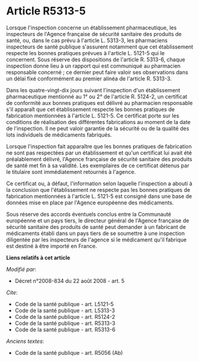 # Article R5313-5

Lorsque l'inspection concerne un établissement pharmaceutique, les inspecteurs de l'Agence française de sécurité sanitaire
des produits de santé, ou, dans le cas prévu à l'article L. 5313-3, les pharmaciens inspecteurs de santé publique s'assurent
notamment que cet établissement respecte les bonnes pratiques prévues à l'article L. 5121-5 qui le concernent. Sous réserve
des dispositions de l'article R. 5313-6, chaque inspection donne lieu à un rapport qui est communiqué au pharmacien
responsable concerné ; ce dernier peut faire valoir ses observations dans un délai fixé conformément au premier alinéa de
l'article R. 5313-3. 

Dans les quatre-vingt-dix jours suivant l'inspection d'un établissement pharmaceutique mentionné au 1° ou 2° de l'article R.
5124-2, un certificat de conformité aux bonnes pratiques est délivré au pharmacien responsable s'il apparaît que cet
établissement respecte les bonnes pratiques de fabrication mentionnées à l'article L. 5121-5. Ce certificat porte sur les
conditions de réalisation des différentes fabrications au moment de la date de l'inspection. Il ne peut valoir garantie de la
sécurité ou de la qualité des lots individuels de médicaments fabriqués. 

Lorsque l'inspection fait apparaître que les bonnes pratiques de fabrication ne sont pas respectées par un établissement et
qu'un certificat lui avait été préalablement délivré, l'Agence française de sécurité sanitaire des produits de santé met fin
à sa validité. Les exemplaires de ce certificat détenus par le titulaire sont immédiatement retournés à l'agence. 

Ce certificat ou, à défaut, l'information selon laquelle l'inspection a abouti à la conclusion que l'établissement ne
respecte pas les bonnes pratiques de fabrication mentionnées à l'article L. 5121-5 est consigné dans une base de données mise
en place par l'Agence européenne des médicaments. 

Sous réserve des accords éventuels conclus entre la Communauté européenne et un pays tiers, le directeur général de l'Agence
française de sécurité sanitaire des produits de santé peut demander à un fabricant de médicaments établi dans un pays tiers
de se soumettre à une inspection diligentée par les inspecteurs de l'agence si le médicament qu'il fabrique est destiné à
être importé en France.

**Liens relatifs à cet article**

_Modifié par_:

  - Décret n°2008-834 du 22 août 2008 - art. 5

_Cite_:

  - Code de la santé publique - art. L5121-5
  - Code de la santé publique - art. L5313-3
  - Code de la santé publique - art. R5124-2
  - Code de la santé publique - art. R5313-3
  - Code de la santé publique - art. R5313-6

_Anciens textes_:

  - Code de la santé publique - art. R5056 (Ab)

